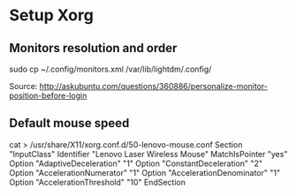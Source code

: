 # Setup Xorg

## Monitors resolution and order

   sudo cp ~/.config/monitors.xml /var/lib/lightdm/.config/

Source: http://askubuntu.com/questions/360886/personalize-monitor-position-before-login


## Default mouse speed


  cat > /usr/share/X11/xorg.conf.d/50-lenovo-mouse.conf
  Section "InputClass"
    Identifier "Lenovo Laser Wireless Mouse"
    MatchIsPointer "yes"
    Option "AdaptiveDeceleration" "1"
    Option "ConstantDeceleration" "2"
    Option "AccelerationNumerator" "1"
    Option "AccelerationDenominator" "1"
    Option "AccelerationThreshold" "10"
  EndSection
